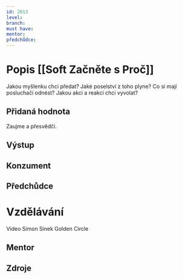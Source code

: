 ```yaml
---
id: 2013
level: 
branch: 
must have: 
mentor: 
předchůdce: 
---
```



# Popis [[Soft Začněte s Proč]]
Jakou myšlenku chci předat? Jaké poselství z toho plyne? Co si mají posluchači odnést? Jakou akci a reakci chci vyvolat?

## Přidaná hodnota
Zaujme a přesvědčí.

## Výstup


## Konzument


## Předchůdce


# Vzdělávání
Video Simon Sinek Golden Circle

## Mentor


## Zdroje